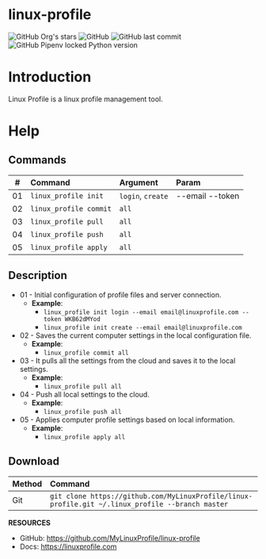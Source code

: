 # linux-profile
![GitHub Org's stars](https://img.shields.io/github/stars/MyLinuxProfile?label=LinuxProfile&style=flat-square)
![GitHub](https://img.shields.io/github/license/MyLinuxProfile/linux-profile?color=black&style=flat-square)
![GitHub last commit](https://img.shields.io/github/last-commit/MyLinuxProfile/linux-profile?style=flat-square)
![GitHub Pipenv locked Python version](https://img.shields.io/github/pipenv/locked/python-version/MyLinuxProfile/linux-profile?style=flat-square)

# Introduction
Linux Profile is a linux profile management tool.

# Help

## Commands

| #      | Command                        | Argument              | Param           |
|--------|:-------------------------------|:----------------------|:----------------|
| 01     | ``linux_profile init``         | ``login``, ``create`` |--email --token  |
| 02     | ``linux_profile commit``       | ``all``               |                 |
| 03     | ``linux_profile pull``         | ``all``               |                 |
| 04     | ``linux_profile push``         | ``all``               |                 |
| 05     | ``linux_profile apply``        | ``all``               |                 |

## Description
- 01 - Initial configuration of profile files and server connection.
  - **Example**: 
    - ``linux_profile init login --email email@linuxprofile.com --token WKB62dMYod``
    - ``linux_profile init create --email email@linuxprofile.com``
- 02 - Saves the current computer settings in the local configuration file.
  - **Example**: 
    - ``linux_profile commit all``
- 03 - It pulls all the settings from the cloud and saves it to the local settings.
  - **Example**: 
    - ``linux_profile pull all``
- 04 - Push all local settings to the cloud.
  - **Example**: 
    - ``linux_profile push all``
- 05 - Applies computer profile settings based on local information.
  - **Example**: 
    - ``linux_profile apply all``

## Download

| Method  | Command                                                                                                    |
|-------- |:-----------------------------------------------------------------------------------------------------------|
| Git     | ``git clone https://github.com/MyLinuxProfile/linux-profile.git ~/.linux_profile --branch master``         |

**RESOURCES**
- GitHub: https://github.com/MyLinuxProfile/linux-profile
- Docs:   https://linuxprofile.com
